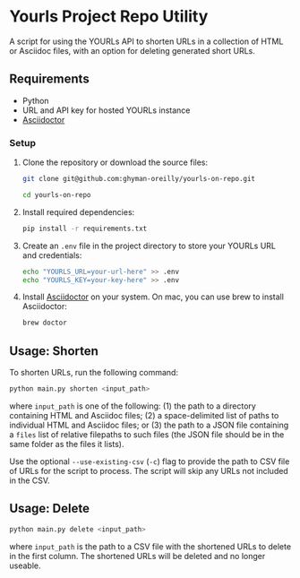 # Yourls Project Repo Utility

A script for using the YOURLs API to shorten URLs in a collection of HTML or Asciidoc files, with an option for deleting generated short URLs.

## Requirements

- Python
- URL and API key for hosted YOURLs instance
- [Asciidoctor](https://asciidoctor.org)

### Setup

1. Clone the repository or download the source files:

	```bash
	git clone git@github.com:ghyman-oreilly/yourls-on-repo.git
	
	cd yourls-on-repo
	```

2. Install required dependencies:

	```bash
	pip install -r requirements.txt
	```

3. Create an `.env` file in the project directory to store your YOURLs URL and credentials:

	```bash
	echo "YOURLS_URL=your-url-here" >> .env
	echo "YOURLS_KEY=your-key-here" >> .env
	```

4. Install [Asciidoctor](https://asciidoctor.org) on your system. On mac, you can use brew to install Asciidoctor:

	```bash
	brew doctor
	```

## Usage: Shorten

To shorten URLs, run the following command:

```bash
python main.py shorten <input_path>
```

where `input_path` is one of the following: (1) the path to a directory containing HTML and Asciidoc files; (2) a space-delimited list of paths to individual HTML and Asciidoc files; or (3) the path to a JSON file containing a `files` list of relative filepaths to such files (the JSON file should be in the same folder as the files it lists).

Use the optional `--use-existing-csv` (`-c`) flag to provide the path to CSV file of URLs for the script to process. The script will skip any URLs not included in the CSV.

## Usage: Delete

```bash
python main.py delete <input_path>
```

where `input_path` is the path to a CSV file with the shortened URLs to delete in the first column. The shortened URLs will be deleted and no longer useable.
